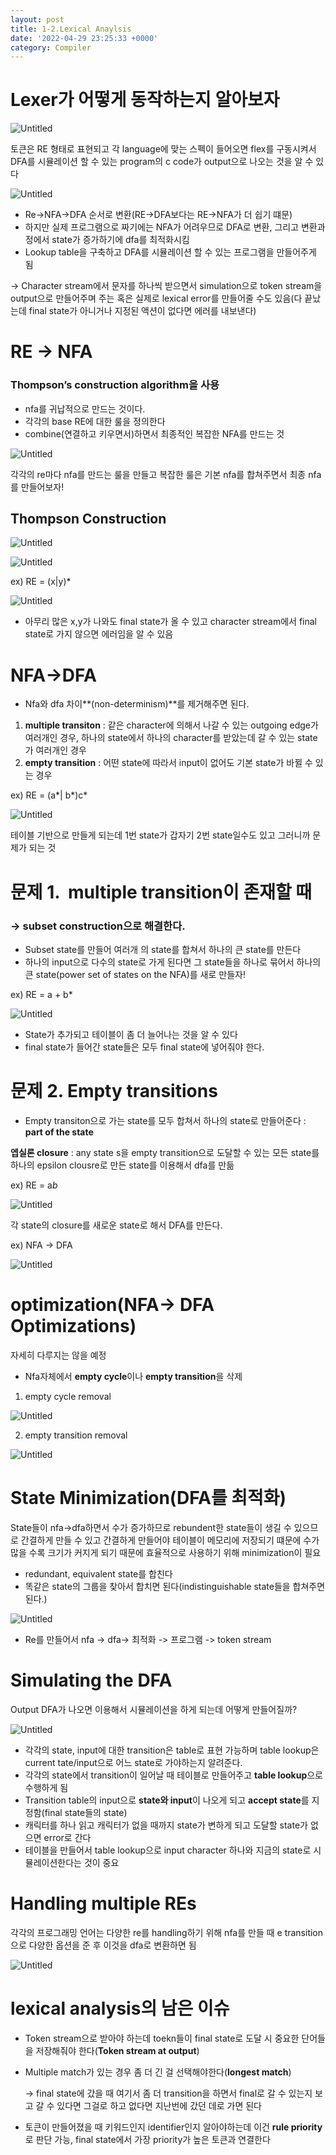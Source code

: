 ```yaml
---
layout: post
title: 1-2.Lexical Anaylsis
date: '2022-04-29 23:25:33 +0000'
category: Compiler
---
```


# Lexer가 어떻게 동작하는지 알아보자

![Untitled](/assets/2024-03-12-1-2-Lexical-Anaylsis/Untitled.png)

 토큰은 RE 형태로 표현되고 각 language에 맞는 스펙이 들어오면 flex를 구동시켜서 DFA를 시뮬레이션 할 수 있는 program의 c code가 output으로 나오는 것을 알 수 있다

![Untitled](/assets/2024-03-12-1-2-Lexical-Anaylsis/Untitled%201.png)

- Re->NFA->DFA 순서로 변환(RE->DFA보다는 RE->NFA가 더 쉽기 떄문)
- 하지만 실제 프로그램으로 짜기에는 NFA가 어려우므로 DFA로 변환, 그리고 변환과정에서 state가 증가하기에 dfa를 최적화시킴
- Lookup table을 구축하고 DFA를 시뮬레이션 할 수 있는 프로그램을 만들어주게 됨

→ Character stream에서 문자를 하나씩 받으면서 simulation으로 token stream을 output으로 만들어주며 주는 혹은 실제로 lexical error를 만들어줄 수도 있음(다 끝났는데 final state가 아니거나 지정된 액션이 없다면 에러를 내보낸다)

# RE -> NFA

### **Thompson’s construction algorithm**을 사용

- nfa를 귀납적으로 만드는 것이다.
- 각각의 base RE에 대한 룰을 정의한다
- combine(연결하고 키우면서)하면서 최종적인 복잡한 NFA를 만드는 것

![Untitled](/assets/2024-03-12-1-2-Lexical-Anaylsis/Untitled%202.png)

각각의 re마다 nfa를 만드는 룰을 만들고 복잡한 룰은 기본 nfa를 합쳐주면서 최종 nfa를 만들어보자!

## Thompson Construction

![Untitled](/assets/2024-03-12-1-2-Lexical-Anaylsis/Untitled%203.png)

![Untitled](/assets/2024-03-12-1-2-Lexical-Anaylsis/Untitled%204.png)

ex) RE = (x|y)*

![Untitled](/assets/2024-03-12-1-2-Lexical-Anaylsis/Untitled%205.png)

- 아무리 많은 x,y가 나와도 final state가 올 수 있고 character stream에서 final state로 가지 않으면 에러임을 알 수 있음

# NFA->DFA

- Nfa와 dfa 차이**(non-determinism)**를 제거해주면 된다.
1.  **multiple transiton** : 같은 character에 의해서 나갈 수 있는 outgoing edge가 여러개인 경우, 하나의 state에서 하나의 character를 받았는데 갈 수 있는 state가 여러개인 경우
2. **empty transition** : 어떤 state에 따라서 input이 없어도 기본 state가 바뀔 수 있는 경우

ex) RE = (a*| b*)c*

![Untitled](/assets/2024-03-12-1-2-Lexical-Anaylsis/Untitled%206.png)

테이블 기반으로 만들게 되는데 1번 state가 갑자기 2번 state일수도 있고 그러니까 문제가 되는 것

# 문제 1.  multiple transition이 존재할 때

### → subset construction으로 해결한다.

- Subset state를 만들어 여러개 의 state를 합쳐서 하나의 큰 state를 만든다
- 하나의 input으로 다수의 state로 가게 된다면 그 state들을 하나로 묶어서 하나의 큰 state(power set of states on the NFA)를 새로 만들자!

ex) RE = a + b*

![Untitled](/assets/2024-03-12-1-2-Lexical-Anaylsis/Untitled%207.png)

- State가 추가되고 테이블이 좀 더 늘어나는 것을 알 수 있다
- final state가 들어간 state들은 모두 final state에 넣어줘야 한다.

# 문제 2. Empty transitions

- Empty transiton으로 가는 state를 모두 합쳐서 하나의 state로 만들어준다 : **part of the state**

**엡실론 closure** : any state s을 empty transition으로 도달할 수 있는 모든 state를 하나의 epsilon clousre로 만든 state를 이용해서 dfa를 만듦

ex) RE = a*b*

![Untitled](/assets/2024-03-12-1-2-Lexical-Anaylsis/Untitled%208.png)

각 state의 closure를 새로운 state로 해서 DFA를 만든다.

ex) NFA → DFA

![Untitled](/assets/2024-03-12-1-2-Lexical-Anaylsis/Untitled%209.png)

# optimization(NFA→ DFA Optimizations)

자세히 다루지는 않을 예정

- Nfa자체에서 **empty cycle**이나 **empty transition**을 삭제

1) empty cycle  removal

![Untitled](/assets/2024-03-12-1-2-Lexical-Anaylsis/Untitled%2010.png)

2) empty transition removal

![Untitled](/assets/2024-03-12-1-2-Lexical-Anaylsis/Untitled%2011.png)

# State Minimization(DFA를 최적화)

State들이 nfa->dfa하면서 수가 증가하므로 rebundent한 state들이 생길 수 있으므로 간결하게 만들 수 있고 간결하게 만들어야 테이블이 메모리에 저장되기 떄문에 수가 많을 수록 크기가 커지게 되기 때문에 효율적으로 사용하기 위해 minimization이 필요

- redundant, equivalent state를 합친다
- 똑같은 state의 그룹을 찾아서 합치면 된다(indistinguishable state들을 합쳐주면 된다.)

![Untitled](/assets/2024-03-12-1-2-Lexical-Anaylsis/Untitled%2012.png)

- Re를 만들어서 nfa -> dfa-> 최적화 -> 프로그램 -> token stream

# Simulating the DFA

Output DFA가 나오면 이용해서 시뮬레이션을 하게 되는데 어떻게 만들어질까?

![Untitled](/assets/2024-03-12-1-2-Lexical-Anaylsis/Untitled%2013.png)

- 각각의 state, input에 대한 transition은 table로 표현 가능하며 table lookup은 current tate/input으로 어느 state로 가야하는지 알려준다.
- 각각의 state에서 transition이 일어날 때 테이블로 만들어주고 **table lookup**으로 수행하게 됨
- Transition table의 input으로 **state와 input**이 나오게 되고 **accept state**를 지정함(final state들의 state)
- 캐릭터를 하나 읽고 캐릭터가 없을 때까지 state가 변하게 되고 도달할 state가 없으면 error로 간다
- 테이블을 만들어서 table lookup으로 input character 하나와 지금의 state로 시뮬레이션한다는 것이 중요

# Handling multiple REs

각각의 프로그래밍 언어는 다양한 re를 handling하기 위해 nfa를 만들 때 e transition으로 다양한 옵션을 준 후 이것을 dfa로 변환하면 됨

![Untitled](/assets/2024-03-12-1-2-Lexical-Anaylsis/Untitled%2014.png)

# lexical analysis의 남은 이슈

- Token stream으로 받아야 하는데 toekn들이 final state로 도달 시 중요한 단어들을 저장해줘야 한다(**Token stream at output**)
- Multiple match가 있는 경우 좀 더 긴 걸 선택해야한다(**longest match**)
    
    →  final state에 갔을 때 여기서 좀 더 transition을 하면서 final로 갈 수 있는지 보고 갈 수 있다면 그걸로 하고 없다면 지난번에 갔던 데로 가면 된다
    
- 토큰이 만들어졌을 때 키워드인지 identifier인지 알아야하는데 이건 **rule priority**로 판단 가능, final state에서 가장 priority가 높은 토큰과 연결한다
